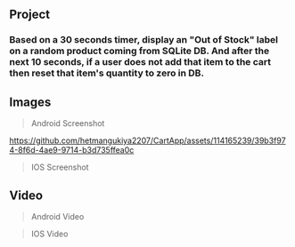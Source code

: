 ## Project 

### Based on a 30 seconds timer, display an "Out of Stock" label on a random product coming from SQLite DB. And after the next 10 seconds, if a user does not add that item to the cart then reset that item's quantity to zero in DB.

## Images

> Android Screenshot

https://github.com/hetmangukiya2207/CartApp/assets/114165239/39b3f974-8f6d-4ae9-9714-b3d735ffea0c

> IOS Screenshot

## Video

> Android Video

> IOS Video
